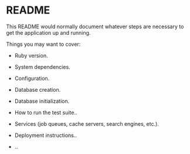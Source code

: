 # README

This README would normally document whatever steps are necessary to get the
application up and running.

Things you may want to cover:

* Ruby version.

* System dependencies.

* Configuration.

* Database creation.

* Database initialization.

* How to run the test suite..

* Services (job queues, cache servers, search engines, etc.).

* Deployment instructions..

* ..

